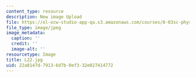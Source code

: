 ```yaml
---
content_type: resource
description: New image Upload
file: https://ol-ocw-studio-app-qa.s3.amazonaws.com/courses/8-03sc-physics-iii-vibrations-and-waves-fall-2016/22a8147d79136d7b0ef332e027414772_L22.jpg
file_type: image/jpeg
image_metadata:
  caption: ''
  credit: ''
  image-alt: ''
resourcetype: Image
title: L22.jpg
uid: 22a8147d-7913-6d7b-0ef3-32e027414772
---
```

